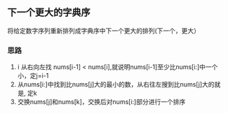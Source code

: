 ## 下一个更大的字典序
 
将给定数字序列重新排列成字典序中下一个更大的排列(下一个，更大）

### 思路
1. i 从右向左找 nums[i-1] < nums[i],就说明nums[i-1]至少比nums[i:]中一个小，定j=i-1
2. 从nums[i:]中找到比nums[j]大的最小的数，从右往左搜到比nums[j]大的就是, 定k
3. 交换nums[j]和nums[k]，交换后对nums[i:]部分进行一个排序
